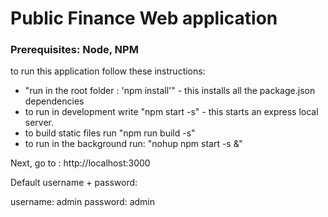# Public Finance Web application

### Prerequisites: Node, NPM


to run this application follow these instructions:
- "run in the root folder : 'npm install'" - this installs all the package.json dependencies
- to run in development write "npm start -s" - this starts an express local server. 
- to build static files run "npm run build -s"
- to run in the background run:
	"nohup npm start -s &"


Next, go to : http://localhost:3000

Default username + password:

username: admin
password: admin